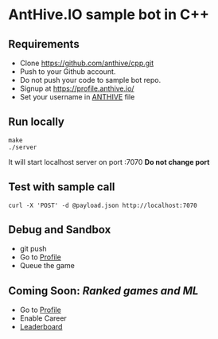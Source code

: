 # AntHive.IO sample bot in C++

## Requirements
- Clone https://github.com/anthive/cpp.git
- Push to your Github account.
- Do not push your code to sample bot repo.
- Signup at https://profile.anthive.io/
- Set your username in [ANTHIVE](ANTHIVE) file

## Run locally
```
make
./server
```
It will start localhost server on port :7070 **Do not change port**

## Test with sample call
```
curl -X 'POST' -d @payload.json http://localhost:7070
```

## Debug and Sandbox
- git push
- Go to [Profile](https://profile.anthive.io/)
- Queue the game

## Coming Soon: *Ranked games and ML*
- Go to [Profile](https://profile.anthive.io/)
- Enable Career
- [Leaderboard](https://anthive.io/liaderboard)
